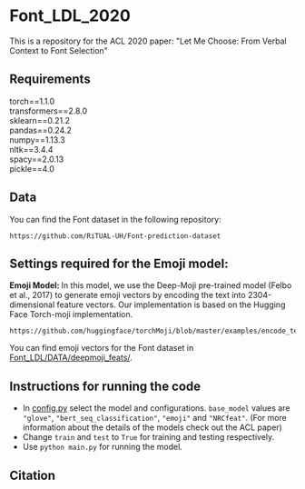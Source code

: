 # Font_LDL_2020
This is a repository for the ACL 2020 paper: "Let Me Choose: From Verbal Context to Font Selection"

## Requirements
torch==1.1.0<br>
transformers==2.8.0<br>
sklearn==0.21.2<br>
pandas==0.24.2<br>
numpy==1.13.3<br>
nltk==3.4.4<br>
spacy==2.0.13<br>
pickle==4.0<br>

## Data
You can find the Font dataset in the following repository: 
```
https://github.com/RiTUAL-UH/Font-prediction-dataset
```

## Settings required for the Emoji model:
<b> Emoji Model: </b> In this model, we use the Deep-Moji pre-trained model (Felbo et al., 2017) to generate emoji vectors by encoding the text into 2304-dimensional feature vectors. Our implementation is based on the Hugging Face Torch-moji implementation. 
```
https://github.com/huggingface/torchMoji/blob/master/examples/encode_texts.py
```
You can find emoji vectors for the Font dataset in <a href="Font_LDL/DATA/deepmoji_feats/">Font_LDL/DATA/deepmoji_feats/</a>.

## Instructions for running the code
- In <a href="Font_LDL/config.py">config.py</a> select the model and configurations. `base_model` values are `"glove"`, `"bert_seq_classification"`, `"emoji"` and `"NRCfeat"`. (For more information about the details of the models check out the ACL paper)
- Change `train` and `test` to `True` for training and testing respectively. 
- Use `python main.py` for running the model. 

## Citation







